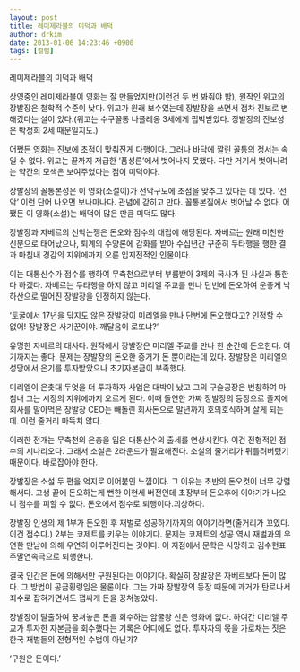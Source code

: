 ```yaml
---
layout: post
title: 레미제라블의 미덕과 배덕
author: drkim
date: 2013-01-06 14:23:46 +0900
tags: [컬럼]
---
```

 레미제라블의 미덕과 배덕 

 상영중인 레미제라블이 영화는 잘 만들었지만(이런건 두 번 봐줘야 함), 원작인 위고의 장발장은 철학적 수준이 낮다. 위고가 원래 보수였는데 장발장을 쓰면서 점차 진보로 변해갔다는 설이 있다.(위고는 수구꼴통 나폴레옹 3세에게 핍박받았다. 장발장의 진보성은 박정희 2세 때문일지도.) 

 어쨌든 영화는 진보에 초점이 맞춰진게 다행이다. 그러나 바닥에 깔린 꼴통의 정서는 속일 수 없다. 위고는 끝까지 저급한 ‘품성론’에서 벗어나지 못했다. 다만 거기서 벗어나려는 약간의 모색은 보여주었다는 점이 미덕이다. 

 장발장의 꼴통본성은 이 영화(소설이)가 선악구도에 초점을 맞추고 있다는 데 있다. ‘선악’ 이런 단어 나오면 보나마나다. 관념에 갇히고 만다. 꼴통본질에서 벗어날 수 없다. 어쨌든 이 영화(소설)는 배덕이 많은 만큼 미덕도 많다. 



장발장과 자베르의 선악논쟁은 돈오와 점수의 대립에 해당된다. 자베르는 원래 미천한 신분으로 태어났으나, 퇴계의 수양론에 감화를 받아 수십년간 꾸준히 두타행을 행한 결과 마침내 경감의 지위에까지 오른 입지전적인 인물이다. 



이는 대통신수가 점수를 행하여 무측천으로부터 부름받아 3제의 국사가 된 사실과 통한다 하겠다. 자베르는 두타행을 하지 않고 미리엘 주교를 만나 단번에 돈오하여 운좋게 낙하산으로 떨어진 장발장을 인정하지 않는다. 

 ‘토굴에서 17년을 닦지도 않은 장발장이 미리엘을 만나 단번에 돈오했다고? 인정할 수 없어! 장발장은 사기꾼이야. 깨달음이 로또냐?’ 

 유명한 자베르의 대사다. 원작에서 장발장은 미리엘 주교를 만나 한 순간에 돈오한다. 여기까지는 좋다. 문제는 장발장의 돈오한 증거가 돈 뿐이라는데 있다. 장발장은 미리엘의 성당에서 은기를 투자받았으나 초기자본금이 부족했다. 

 미리엘이 은촛대 두엇을 더 투자하자 사업은 대박이 났고 그의 구슬공장은 번창하여 마침내 그는 시장의 지위에까지 오르게 된다. 이때 돌연한 가짜 장발장의 등장으로 졸지에 회사를 말아먹은 장발장 CEO는 빼돌린 회사돈으로 말년까지 호의호식하며 살게 되는데. 이런 줄거리 마뜩치 않다. 

 이러한 전개는 무측천의 은총을 입은 대통신수의 출세를 연상시킨다. 이건 전형적인 점수의 시나리오다. 그래서 소설은 2라운드가 필요해진다. 소설의 줄거리가 뒤틀려버렸기 때문이다. 바로잡아야 한다. 

 장발장은 소설 두 편을 억지로 이어붙인 느낌이다. 그 이유는 초반의 돈오컷이 너무 강렬해서다. 고생 끝에 돈오하는게 뻔한 이현세 버전인데 초장부터 돈오후에 이야기가 나오니 점수를 피할 수 없다. 돈오에서 점수로 퇴행이다.괴상하다. 

 장발장 인생의 제 1부가 돈오한 후 재벌로 성공하기까지의 이야기라면(줄거리가 꼬였다. 이건 점수다.) 2부는 코제트를 키우는 이야기다. 문제는 코제트의 성공 역시 재벌과의 우연한 만남에 의해 우연히 이루어진다는 것이다. 이 지점에서 문학은 사망하고 김수현표 주말연속극으로 퇴행한다. 

 결국 인간은 돈에 의해서만 구원된다는 이야기다. 확실히 장발장은 자베르보다 돈이 많다. 그 방법이 공금횡령임은 물론이다. 그는 가짜 장발장의 등장 때문에 과거가 탄로나서 죄수로 잡혀가면서도 잽싸게 돈을 꿍쳐놓았다. 

 장발장이 탈출하여 꿍쳐놓은 돈을 회수하는 암굴왕 신은 영화에 없다. 하여간 미리엘 주교가 투자한 자본금을 회수했다는 기록은 어디에도 없다. 투자자의 몫을 가로채는 짓은 한국 재벌들의 전형적인 수법이 아닌가? 

 ‘구원은 돈이다.’ 